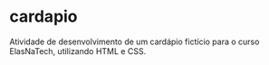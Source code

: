 # cardapio
Atividade de desenvolvimento de um cardápio fictício para o curso ElasNaTech, utilizando HTML e CSS.
